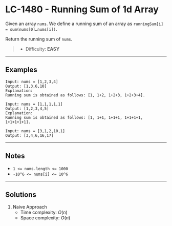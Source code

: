 # LC-1480 - Running Sum of 1d Array

Given an array `nums`. We define a running sum of an array as `runningSum[i] = sum(nums[0]…nums[i])`.

Return the running sum of `nums`.

> * Difficulty: **EASY**

---
## Examples

```
Input: nums = [1,2,3,4]
Output: [1,3,6,10]
Explanation:
Running sum is obtained as follows: [1, 1+2, 1+2+3, 1+2+3+4].
```

```
Input: nums = [1,1,1,1,1]
Output: [1,2,3,4,5]
Explanation: 
Running sum is obtained as follows: [1, 1+1, 1+1+1, 1+1+1+1, 1+1+1+1+1].
```

```
Input: nums = [3,1,2,10,1]
Output: [3,4,6,16,17]
```

---
## Notes

* `1 <= nums.length <= 1000`
* `-10^6 <= nums[i] <= 10^6`

---
## Solutions

1. Naive Approach
    * Time complexity: $O(n)$
    * Space complexity: $O(n)$
